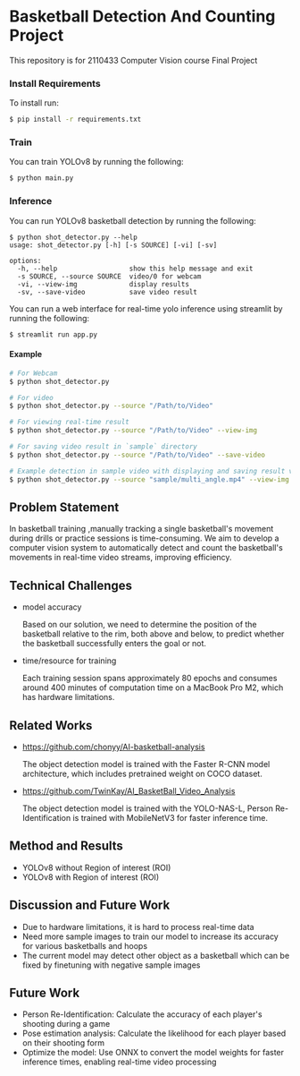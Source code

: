 # Basketball Detection And Counting Project

This repository is for 2110433 Computer Vision course Final Project

### Install Requirements

To install run:

```bash
$ pip install -r requirements.txt
```

### Train

You can train YOLOv8 by running the following:

```bash
$ python main.py
```

### Inference

You can run YOLOv8 basketball detection by running the following:

```
$ python shot_detector.py --help
usage: shot_detector.py [-h] [-s SOURCE] [-vi] [-sv]    

options:
  -h, --help                  show this help message and exit
  -s SOURCE, --source SOURCE  video/0 for webcam
  -vi, --view-img             display results
  -sv, --save-video           save video result
```

You can run a web interface for real-time yolo inference using streamlit by running the following:

```
$ streamlit run app.py
```

#### Example

```bash
# For Webcam
$ python shot_detector.py

# For video
$ python shot_detector.py --source "/Path/to/Video"

# For viewing real-time result
$ python shot_detector.py --source "/Path/to/Video" --view-img

# For saving video result in `sample` directory
$ python shot_detector.py --source "/Path/to/Video" --save-video

# Example detection in sample video with displaying and saving result video
$ python shot_detector.py --source "sample/multi_angle.mp4" --view-img --save-video
```


## Problem Statement

In basketball training ,manually tracking a single basketball's movement during drills or practice sessions is time-consuming. We aim to develop a computer vision system to automatically detect and count the basketball's movements in real-time video streams, improving efficiency.

## Technical Challenges

- model accuracy

  Based on our solution, we need to determine the position of the basketball relative to the rim, both above and below, to predict whether the basketball successfully enters the goal or not.
- time/resource for training

  Each training session spans approximately 80 epochs and consumes around 400 minutes of computation time on a MacBook Pro M2, which has hardware limitations.

## Related Works

- https://github.com/chonyy/AI-basketball-analysis

  The object detection model is trained with the Faster R-CNN model architecture, which includes pretrained weight on COCO dataset.
- https://github.com/TwinKay/AI_BasketBall_Video_Analysis

  The object detection model is trained with the YOLO-NAS-L, Person Re-Identification is trained with  MobileNetV3 for faster inference time.

## Method and Results

- YOLOv8 without Region of interest (ROI)
- YOLOv8 with Region of interest (ROI)

## Discussion and Future Work

- Due to hardware limitations, it is hard to process real-time data
- Need more sample images to train our model to increase its accuracy for various basketballs and hoops
- The current model may detect other object as a basketball which can be fixed by finetuning with negative sample images

## Future Work

- Person Re-Identification: Calculate the accuracy of each player's shooting during a game
- Pose estimation analysis: Calculate the likelihood for each player based on their shooting form
- Optimize the model: Use ONNX to convert the model weights for faster inference times, enabling real-time video processing